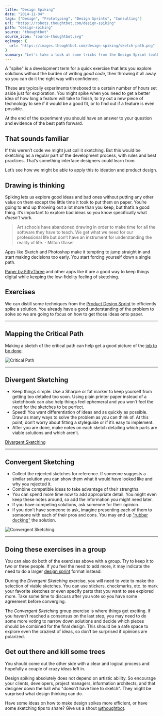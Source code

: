 ```yaml
---
title: "Design Spiking"
date: "2014-11-04"
tags: ["Design", "Prototyping", "Design Sprints", "Consulting"]
url: "https://robots.thoughtbot.com/design-spiking"
path: "design-spiking"
source: "thoughtbot"
source_icon: "source-thoughtbot.svg"
ogImage: {
  url: "https://images.thoughtbot.com/design-spiking/sketch-path.png"
}
summary: "Let's take a look at some tricks from the Design Sprint toolkit to make sure our product is focusing the right things."
---
```


A "spike" is a development term
for a quick exercise
that lets you explore solutions
without the burden
of writing <em>good code</em>,
then throwing it all away
so you can do it the right way
with confidence.

These are typically experiments timeboxed
to a certain number of hours
set aside just for exploration.
You might spike
when you need to get a better idea
of how long a feature will take to finish,
to try out a new piece of technology
to see if it would be a good fit,
or to find out if a feature is even possible.

At the end of the experiment
you should have an answer to your question
and evidence of the best path forward.


## That sounds familiar

If this weren’t code
we might just call it sketching.
But this would be sketching
as a regular part
of the development process,
with rules and best practices.
That’s something interface designers
could learn from.

Let’s see how we might
be able to apply this
to ideation
and product design.


## Drawing is thinking

Spiking lets us explore
good ideas and bad ones
without putting any other value on them
except the little time it took
to put them on paper.
You’re going to end up throwing out
a lot more than you keep,
but that’s a good thing.
It’s important to explore bad ideas
so you know specifically
what <em>doesn’t</em> work.

<blockquote>
Art schools have abandoned drawing in order to make time for all the software
they have to teach. We get what we need for our professional life but don’t
have an instrument for understanding the reality of life.
- Milton Glaser
</blockquote>

Apps like Sketch and Photoshop
make it tempting to jump straight in
and start making decisions too early.
You start forcing yourself
down a single path.

[Paper by FiftyThree](http://www.fiftythree.com/paper)
and other apps like it
are a good way to keep things digital
while keeping the low-fidelity feeling of sketching.

## Exercises

We can distill some techniques from the
[Product Design Sprint](http://robots.thoughtbot.com/the-product-design-sprint)
to efficiently spike a solution.
You already have
a good understanding
of the problem to solve
so we are going to focus
on how to get those ideas onto paper.

<hr>

## Mapping the Critical Path

Making a sketch of the critical path
can help get a good picture
of the [job to be done](https://medium.com/the-job-to-be-done).

![Critical Path](https://images.thoughtbot.com/design-spiking/sketch-path.png)

<hr>

## Divergent Sketching

- Keep things simple.
  Use a Sharpie or fat marker
  to keep yourself
  from getting too detailed too soon.
  Using plain printer paper
  instead of a sketchbook
  can also help things feel ephemeral
  and you won’t feel the need
  for the sketches to be perfect.
- Speed!
  You want differentiation of ideas
  and as quickly as possible.
  Draw as many ways
  to solve the problem
  as you can think of.
  At this point,
  don’t worry about
  fitting a styleguide
  or if it’s easy to implement.
- After you are done,
  make notes on each sketch
  detailing which parts
  are viable solutions
  and which aren’t.

[Divergent Sketching](https://images.thoughtbot.com/design-spiking/sketch-diverge.png)

<hr>

## Convergent Sketching

- Collect the rejected sketches
  for reference.
  If someone suggests
  a similar solution
  you can show them
  what it would have looked like
  and why you rejected it.
- Combine compatible ideas
  to take advantage
  of their strengths.
- You can spend more time now
  to add appropriate detail.
  You might even keep these notes around,
  so add the information
  you might need later.
- If you have competing solutions,
  ask someone for their opinion.
- If you don’t have someone to ask,
  imagine presenting each of them to someone
  with each of their pros and cons.
  You may end up ["rubber ducking"](http://en.wikipedia.org/wiki/Rubber_duck_debugging)
  the solution.

![Convergent Sketching](https://images.thoughtbot.com/design-spiking/sketch-converge.png)

<hr>

## Doing these exercises in a group

You can also do both
of the exercises above with a group.
Try to keep it to two or three people.
If you feel the need to add more,
it may indicate the need to
do a larger [design sprint](http://robots.thoughtbot.com/the-product-design-sprint)
format instead.

During the <em>Divergent Sketching</em> exercise,
you will need to vote
to make the selection of viable sketches.
You can use stickers, checkmarks, etc.
to mark your favorite sketches
or even specify parts
that you want to see explored more.
Take some time to discuss
after you vote so you have some agreement
before converging.

The <em>Convergent Sketching</em> group exercise
is where things get exciting.
If you haven’t reached a consensus
on the last step,
you may need to do some more voting
to narrow down solutions
and decide which pieces should be combined
for the final design.
This should be a safe space
to explore even the craziest of ideas,
so don’t be surprised
if opinions are polarized.

## Get out there and kill some trees

You should come out the other side
with a clear and logical process
and hopefully a couple of crazy ideas left in.

Design spiking absolutely
does not depend on artistic ability.
So encourage your clients, developers,
project managers, information architects,
and that designer down the hall who
"doesn’t have time to sketch".
They might be surprised
what design thinking can do.

Have some ideas on how to make design spikes
more efficient, or have some sketching tips to share?
Give us a shout [@thoughtbot](http://twitter.com/thoughtbot).
